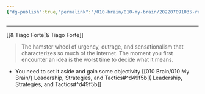 ```yaml
---
{"dg-publish":true,"permalink":"/010-brain/010-my-brain/202207091035-reactivity-loop/","created":"2022-07-09T10:35:48.000-04:00","updated":"2025-03-21T17:33:18.000-04:00"}
---
```


---

[[& Tiago Forte\|& Tiago Forte]]

> The hamster wheel of urgency, outrage, and sensationalism that characterizes so much of the internet. The moment you first encounter an idea is the worst time to decide what it means. 
- You need to set it aside and gain some objectivity [[010 Brain/010 My Brain/{ Leadership, Strategies, and Tactics#^d49f5b\|{ Leadership, Strategies, and Tactics#^d49f5b]]